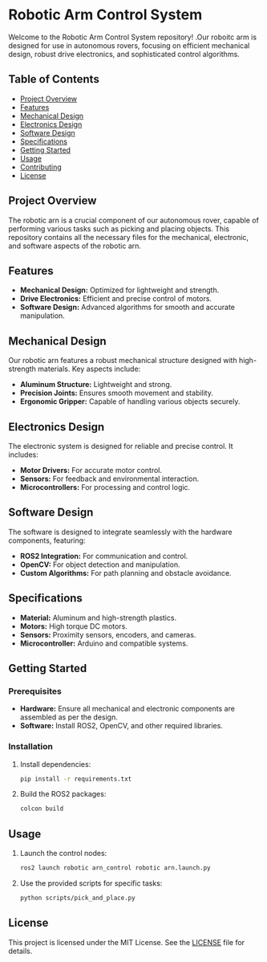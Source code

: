 # Robotic Arm Control System

Welcome to the Robotic Arm Control System repository! .Our roboitc arm is designed for use in autonomous rovers, focusing on efficient mechanical design, robust drive electronics, and sophisticated control algorithms.

## Table of Contents

- [Project Overview](#project-overview)
- [Features](#features)
- [Mechanical Design](#mechanical-design)
- [Electronics Design](#electronics-design)
- [Software Design](#software-design)
- [Specifications](#specifications)
- [Getting Started](#getting-started)
- [Usage](#usage)
- [Contributing](#contributing)
- [License](#license)

## Project Overview

The robotic arn is a crucial component of our autonomous rover, capable of performing various tasks such as picking and placing objects. This repository contains all the necessary files for the mechanical, electronic, and software aspects of the robotic arn.

## Features

- **Mechanical Design:** Optimized for lightweight and strength.
- **Drive Electronics:** Efficient and precise control of motors.
- **Software Design:** Advanced algorithms for smooth and accurate manipulation.

## Mechanical Design

Our robotic arn features a robust mechanical structure designed with high-strength materials. Key aspects include:

- **Aluminum Structure:** Lightweight and strong.
- **Precision Joints:** Ensures smooth movement and stability.
- **Ergonomic Gripper:** Capable of handling various objects securely.

## Electronics Design

The electronic system is designed for reliable and precise control. It includes:

- **Motor Drivers:** For accurate motor control.
- **Sensors:** For feedback and environmental interaction.
- **Microcontrollers:** For processing and control logic.

## Software Design

The software is designed to integrate seamlessly with the hardware components, featuring:

- **ROS2 Integration:** For communication and control.
- **OpenCV:** For object detection and manipulation.
- **Custom Algorithms:** For path planning and obstacle avoidance.

## Specifications

- **Material:** Aluminum and high-strength plastics.
- **Motors:** High torque DC motors.
- **Sensors:** Proximity sensors, encoders, and cameras.
- **Microcontroller:** Arduino and compatible systems.

## Getting Started

### Prerequisites

- **Hardware:** Ensure all mechanical and electronic components are assembled as per the design.
- **Software:** Install ROS2, OpenCV, and other required libraries.

### Installation

1. Install dependencies:
   ```sh
   pip install -r requirements.txt
   ```

2. Build the ROS2 packages:
   ```sh
   colcon build
   ```

## Usage

1. Launch the control nodes:
   ```sh
   ros2 launch robotic arn_control robotic arn.launch.py
   ```

2. Use the provided scripts for specific tasks:
   ```sh
   python scripts/pick_and_place.py
   ```

## License

This project is licensed under the MIT License. See the [LICENSE](LICENSE) file for details.
